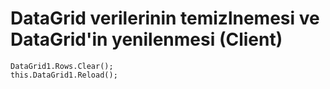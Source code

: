 ﻿# DataGrid verilerinin temizlnemesi ve DataGrid'in yenilenmesi (Client)

```
DataGrid1.Rows.Clear();
this.DataGrid1.Reload();
```
